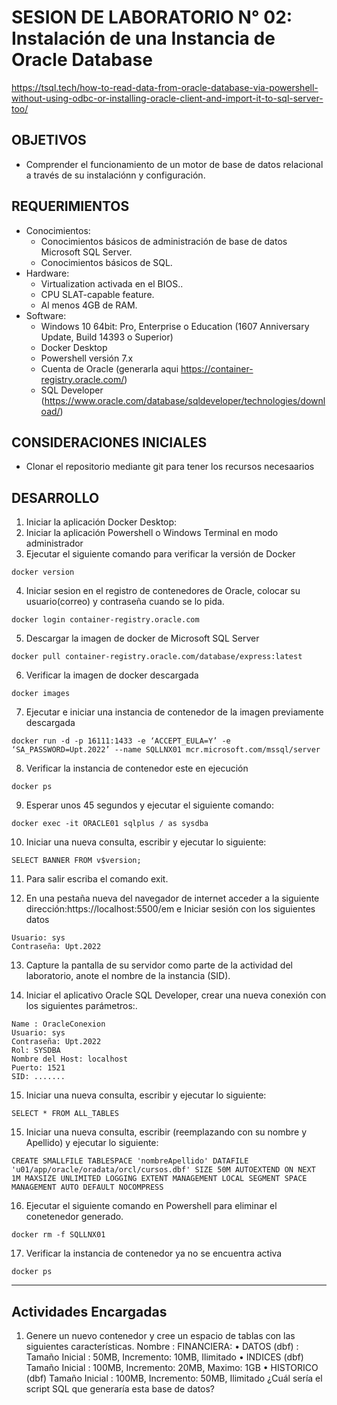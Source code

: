 # SESION DE LABORATORIO N° 02: Instalación de una Instancia de Oracle Database
https://tsql.tech/how-to-read-data-from-oracle-database-via-powershell-without-using-odbc-or-installing-oracle-client-and-import-it-to-sql-server-too/
## OBJETIVOS
  * Comprender el funcionamiento de un motor de base de datos relacional a través de su instalaciónn y configuración.

## REQUERIMIENTOS
  * Conocimientos: 
    - Conocimientos básicos de administración de base de datos Microsoft SQL Server.
    - Conocimientos básicos de SQL.
  * Hardware:
    - Virtualization activada en el BIOS..
    - CPU SLAT-capable feature.
    - Al menos 4GB de RAM.
  * Software:
    - Windows 10 64bit: Pro, Enterprise o Education (1607 Anniversary Update, Build 14393 o Superior)
    - Docker Desktop 
    - Powershell versión 7.x
    - Cuenta de Oracle (generarla aqui https://container-registry.oracle.com/)
    - SQL Developer (https://www.oracle.com/database/sqldeveloper/technologies/download/)

## CONSIDERACIONES INICIALES
  * Clonar el repositorio mediante git para tener los recursos necesaarios

## DESARROLLO
1. Iniciar la aplicación Docker Desktop:
2. Iniciar la aplicación Powershell o Windows Terminal en modo administrador 
3. Ejecutar el siguiente comando para verificar la versión de Docker
```
docker version
```
4. Iniciar sesion en el registro de contenedores de Oracle, colocar su usuario(correo) y contraseña cuando se lo pida. 
```
docker login container-registry.oracle.com
```
5. Descargar la imagen de docker de Microsoft SQL Server
```
docker pull container-registry.oracle.com/database/express:latest
```
6. Verificar la imagen de docker descargada
```
docker images
```
7. Ejecutar e iniciar una instancia de contenedor de la imagen previamente descargada
```
docker run -d -p 16111:1433 -e ‘ACCEPT_EULA=Y’ -e ‘SA_PASSWORD=Upt.2022’ --name SQLLNX01 mcr.microsoft.com/mssql/server
```
8. Verificar la instancia de contenedor este en ejecución
```
docker ps
```
9. Esperar unos 45 segundos y ejecutar el siguiente comando:
```
docker exec -it ORACLE01 sqlplus / as sysdba
```
10. Iniciar una nueva consulta, escribir y ejecutar lo siguiente:
```
SELECT BANNER FROM v$version;
```
11. Para salir escriba el comando exit.

12. En una pestaña nueva del navegador de internet acceder a la siguiente dirección:https://localhost:5500/em e Iniciar sesión con los siguientes datos
```
Usuario: sys
Contraseña: Upt.2022
```
13. Capture la pantalla de su servidor como parte de la actividad del laboratorio, anote el nombre de la instancia (SID).

14. Iniciar el aplicativo Oracle SQL Developer, crear una nueva conexión con los siguientes parámetros:.
```
Name : OracleConexion
Usuario: sys
Contraseña: Upt.2022
Rol: SYSDBA
Nombre del Host: localhost
Puerto: 1521
SID: .......
```
15. Iniciar una nueva consulta, escribir y ejecutar lo siguiente:
```
SELECT * FROM ALL_TABLES
```
15. Iniciar una nueva consulta, escribir (reemplazando con su nombre y Apellido) y ejecutar lo siguiente:
```
CREATE SMALLFILE TABLESPACE 'nombreApellido' DATAFILE 'u01/app/oracle/oradata/orcl/cursos.dbf' SIZE 50M AUTOEXTEND ON NEXT 1M MAXSIZE UNLIMITED LOGGING EXTENT MANAGEMENT LOCAL SEGMENT SPACE MANAGEMENT AUTO DEFAULT NOCOMPRESS
```
16. Ejecutar el siguiente comando en Powershell para eliminar el conetenedor generado.
```
docker rm -f SQLLNX01
```
17. Verificar la instancia de contenedor ya no se encuentra activa
```
docker ps
```
---
## Actividades Encargadas
1. Genere un nuevo contenedor y cree un espacio de tablas con las siguientes características.
Nombre : FINANCIERA:
• DATOS (dbf) : Tamaño Inicial : 50MB, Incremento: 10MB, Ilimitado
• INDICES (dbf) Tamaño Inicial : 100MB, Incremento: 20MB, Maximo: 1GB
• HISTORICO (dbf) Tamaño Inicial : 100MB, Incremento: 50MB, Ilimitado
¿Cuál sería el script SQL que generaría esta base de datos?
